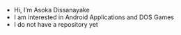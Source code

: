 - Hi, I’m Asoka Dissanayake
- I am interested in Android Applications and DOS Games
- I do not have a repository yet
